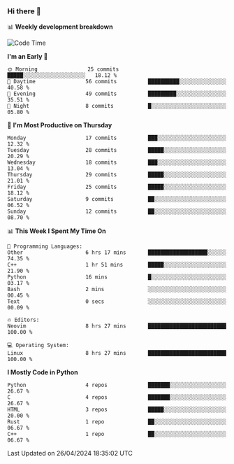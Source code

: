 ### Hi there 👋

📊 **Weekly development breakdown**
<!--START_SECTION:waka-->
![Code Time](http://img.shields.io/badge/Code%20Time-121%20hrs%2038%20mins-blue)

**I'm an Early 🐤** 

```text
🌞 Morning                25 commits          █████░░░░░░░░░░░░░░░░░░░░   18.12 % 
🌆 Daytime                56 commits          ██████████░░░░░░░░░░░░░░░   40.58 % 
🌃 Evening                49 commits          █████████░░░░░░░░░░░░░░░░   35.51 % 
🌙 Night                  8 commits           █░░░░░░░░░░░░░░░░░░░░░░░░   05.80 % 
```
📅 **I'm Most Productive on Thursday** 

```text
Monday                   17 commits          ███░░░░░░░░░░░░░░░░░░░░░░   12.32 % 
Tuesday                  28 commits          █████░░░░░░░░░░░░░░░░░░░░   20.29 % 
Wednesday                18 commits          ███░░░░░░░░░░░░░░░░░░░░░░   13.04 % 
Thursday                 29 commits          █████░░░░░░░░░░░░░░░░░░░░   21.01 % 
Friday                   25 commits          █████░░░░░░░░░░░░░░░░░░░░   18.12 % 
Saturday                 9 commits           ██░░░░░░░░░░░░░░░░░░░░░░░   06.52 % 
Sunday                   12 commits          ██░░░░░░░░░░░░░░░░░░░░░░░   08.70 % 
```


📊 **This Week I Spent My Time On** 

```text
💬 Programming Languages: 
Other                    6 hrs 17 mins       ███████████████████░░░░░░   74.35 % 
C++                      1 hr 51 mins        █████░░░░░░░░░░░░░░░░░░░░   21.90 % 
Python                   16 mins             █░░░░░░░░░░░░░░░░░░░░░░░░   03.17 % 
Bash                     2 mins              ░░░░░░░░░░░░░░░░░░░░░░░░░   00.45 % 
Text                     0 secs              ░░░░░░░░░░░░░░░░░░░░░░░░░   00.09 % 

🔥 Editors: 
Neovim                   8 hrs 27 mins       █████████████████████████   100.00 % 

💻 Operating System: 
Linux                    8 hrs 27 mins       █████████████████████████   100.00 % 
```

**I Mostly Code in Python** 

```text
Python                   4 repos             ███████░░░░░░░░░░░░░░░░░░   26.67 % 
C                        4 repos             ███████░░░░░░░░░░░░░░░░░░   26.67 % 
HTML                     3 repos             █████░░░░░░░░░░░░░░░░░░░░   20.00 % 
Rust                     1 repo              ██░░░░░░░░░░░░░░░░░░░░░░░   06.67 % 
C++                      1 repo              ██░░░░░░░░░░░░░░░░░░░░░░░   06.67 % 
```




 Last Updated on 26/04/2024 18:35:02 UTC
<!--END_SECTION:waka-->
<!--
**R-enanVieira/R-enanVieira** is a ✨ _special_ ✨ repository because its `README.md` (this file) appears on your GitHub profile.

Here are some ideas to get you started:

- 🔭 I’m currently working on ...
- 🌱 I’m currently learning ...
- 👯 I’m looking to collaborate on ...
- 🤔 I’m looking for help with ...
- 💬 Ask me about ...
- 📫 How to reach me: ...
- 😄 Pronouns: ...
- ⚡ Fun fact: ...
-->
